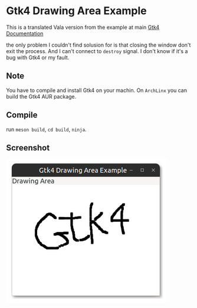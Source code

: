 # Gtk4 Drawing Area Example
This is a translated Vala version from the example at main [Gtk4 Documentation](https://gnome.pages.gitlab.gnome.org/gtk/gtk/ch01s04.html)

the only problem I couldn't find solusion for is that closing the window don't exit the process.
And I can't connect to `destroy` signal. I don't know if it's a bug with Gtk4 or my fault.

## Note
You have to compile and install Gtk4 on your machin. On `ArchLinx` you can build the Gtk4 AUR package.

## Compile
run `meson build`, `cd build`, `ninja`.

## Screenshot

![Screenshot](https://github.com/aeldemery/gtk4_drawing_area/blob/master/Screenshot%201.png)
